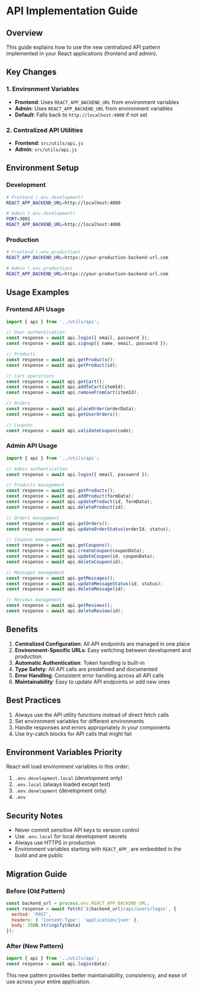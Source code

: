# API Implementation Guide

## Overview

This guide explains how to use the new centralized API pattern implemented in your React applications (frontend and admin).

## Key Changes

### 1. Environment Variables
- **Frontend**: Uses `REACT_APP_BACKEND_URL` from environment variables
- **Admin**: Uses `REACT_APP_BACKEND_URL` from environment variables
- **Default**: Falls back to `http://localhost:4000` if not set

### 2. Centralized API Utilities
- **Frontend**: `src/utils/api.js`
- **Admin**: `src/utils/api.js`

## Environment Setup

### Development
```bash
# Frontend (.env.development)
REACT_APP_BACKEND_URL=http://localhost:4000

# Admin (.env.development)
PORT=3001
REACT_APP_BACKEND_URL=http://localhost:4000
```

### Production
```bash
# Frontend (.env.production)
REACT_APP_BACKEND_URL=https://your-production-backend-url.com

# Admin (.env.production)
REACT_APP_BACKEND_URL=https://your-production-backend-url.com
```

## Usage Examples

### Frontend API Usage

```javascript
import { api } from '../utils/api';

// User authentication
const response = await api.login({ email, password });
const response = await api.signup({ name, email, password });

// Products
const response = await api.getProducts();
const response = await api.getProduct(id);

// Cart operations
const response = await api.getCart();
const response = await api.addToCart(itemId);
const response = await api.removeFromCart(itemId);

// Orders
const response = await api.placeOrder(orderData);
const response = await api.getUserOrders();

// Coupons
const response = await api.validateCoupon(code);
```

### Admin API Usage

```javascript
import { api } from '../utils/api';

// Admin authentication
const response = await api.login({ email, password });

// Products management
const response = await api.getProducts();
const response = await api.addProduct(formData);
const response = await api.updateProduct(id, formData);
const response = await api.deleteProduct(id);

// Orders management
const response = await api.getOrders();
const response = await api.updateOrderStatus(orderId, status);

// Coupons management
const response = await api.getCoupons();
const response = await api.createCoupon(couponData);
const response = await api.updateCoupon(id, couponData);
const response = await api.deleteCoupon(id);

// Messages management
const response = await api.getMessages();
const response = await api.updateMessageStatus(id, status);
const response = await api.deleteMessage(id);

// Reviews management
const response = await api.getReviews();
const response = await api.deleteReview(id);
```

## Benefits

1. **Centralized Configuration**: All API endpoints are managed in one place
2. **Environment-Specific URLs**: Easy switching between development and production
3. **Automatic Authentication**: Token handling is built-in
4. **Type Safety**: All API calls are predefined and documented
5. **Error Handling**: Consistent error handling across all API calls
6. **Maintainability**: Easy to update API endpoints or add new ones

## Best Practices

1. Always use the API utility functions instead of direct fetch calls
2. Set environment variables for different environments
3. Handle responses and errors appropriately in your components
4. Use try-catch blocks for API calls that might fail

## Environment Variables Priority

React will load environment variables in this order:
1. `.env.development.local` (development only)
2. `.env.local` (always loaded except test)
3. `.env.development` (development only)
4. `.env`

## Security Notes

- Never commit sensitive API keys to version control
- Use `.env.local` for local development secrets
- Always use HTTPS in production
- Environment variables starting with `REACT_APP_` are embedded in the build and are public

## Migration Guide

### Before (Old Pattern)
```javascript
const backend_url = process.env.REACT_APP_BACKEND_URL;
const response = await fetch(`${backend_url}/api/users/login`, {
  method: 'POST',
  headers: { 'Content-Type': 'application/json' },
  body: JSON.stringify(data)
});
```

### After (New Pattern)
```javascript
import { api } from '../utils/api';
const response = await api.login(data);
```

This new pattern provides better maintainability, consistency, and ease of use across your entire application.
